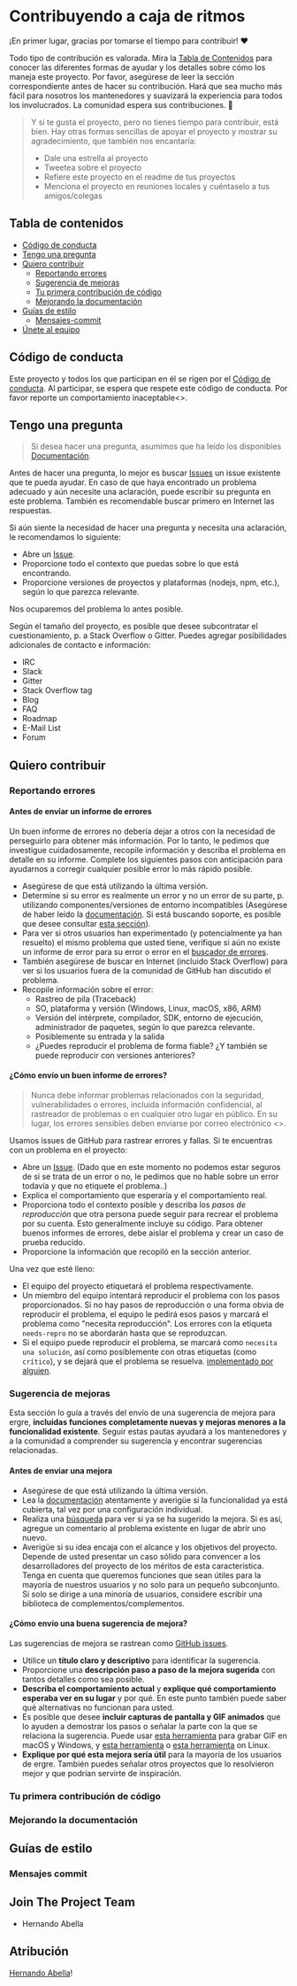 # Contribuyendo a caja de ritmos

¡En primer lugar, gracias por tomarse el tiempo para contribuir! ❤️

Todo tipo de contribución es valorada. Mira la [Tabla de Contenidos](#tabla-de-contenidos) para conocer las diferentes formas de ayudar y los detalles sobre cómo los maneja este proyecto. Por favor, asegúrese de leer la sección correspondiente antes de hacer su contribución. Hará que sea mucho más fácil para nosotros los mantenedores y suavizará la experiencia para todos los involucrados. La comunidad espera sus contribuciones. 🎉

> Y si te gusta el proyecto, pero no tienes tiempo para contribuir, está bien. Hay otras formas sencillas de apoyar el proyecto y mostrar su agradecimiento, que también nos encantaría:
> - Dale una estrella al proyecto
> - Tweetea sobre el proyecto
> - Refiere este proyecto en el readme de tus proyectos
> - Menciona el proyecto en reuniones locales y cuéntaselo a tus amigos/colegas

## Tabla de contenidos

- [Código de conducta](#código-de-conducta)
- [Tengo una pregunta](#tengo-una-pregunta)
- [Quiero contribuir](#quiero-contribuir)
  - [Reportando errores](#reportando-errores)
  - [Sugerencia de mejoras](#sugerencia-de-mejoras)
  - [Tu primera contribución de código](#tu-primera-contribución-de-codigo)
  - [Mejorando la documentación](#mejorando-la-documentación)
- [Guías de estilo](#guías-de-estilo)
  - [Mensajes-commit](#mensajes-commit)
- [Únete al equipo](#únete-al-equipo)

## Código de conducta

Este proyecto y todos los que participan en él se rigen por el
[Código de conducta](caja-de-ritmos/master/CODE_OF_CONDUCT.md).
Al participar, se espera que respete este código de conducta. Por favor reporte un comportamiento inaceptable<>.

## Tengo una pregunta

> Si desea hacer una pregunta, asumimos que ha leído los disponibles [Documentación]().

Antes de hacer una pregunta, lo mejor es buscar [Issues](caja-de-ritmos/issues) un issue existente que te pueda ayudar. En caso de que haya encontrado un problema adecuado y aún necesite una aclaración, puede escribir su pregunta en este problema. También es recomendable buscar primero en Internet las respuestas.

Si aún siente la necesidad de hacer una pregunta y necesita una aclaración, le recomendamos lo siguiente:

- Abre un [Issue](caja-de-ritmos/issues/new).
- Proporcione todo el contexto que puedas sobre lo que está encontrando.
- Proporcione versiones de proyectos y plataformas (nodejs, npm, etc.), según lo que parezca relevante.

Nos ocuparemos del problema lo antes posible.

Según el tamaño del proyecto, es posible que desee subcontratar el cuestionamiento, p. a Stack Overflow o Gitter. Puedes agregar posibilidades adicionales de contacto e información:

- IRC
- Slack
- Gitter
- Stack Overflow tag
- Blog
- FAQ
- Roadmap
- E-Mail List
- Forum

## Quiero contribuir

### Reportando errores

#### Antes de enviar un informe de errores

Un buen informe de errores no debería dejar a otros con la necesidad de perseguirlo para obtener más información. Por lo tanto, le pedimos que investigue cuidadosamente, recopile información y describa el problema en detalle en su informe. Complete los siguientes pasos con anticipación para ayudarnos a corregir cualquier posible error lo más rápido posible.

- Asegúrese de que está utilizando la última versión.
- Determine si su error es realmente un error y no un error de su parte, p. utilizando componentes/versiones de entorno incompatibles (Asegúrese de haber leído la [documentación](). Si está buscando soporte, es posible que desee consultar [esta sección](#tengo-una-pregunta)).
- Para ver si otros usuarios han experimentado (y potencialmente ya han resuelto) el mismo problema que usted tiene, verifique si aún no existe un informe de error para su error o error en el [buscador de errores](cajaderitmosissues?q=label%3Abug).
- También asegúrese de buscar en Internet (incluido Stack Overflow) para ver si los usuarios fuera de la comunidad de GitHub han discutido el problema.
- Recopile información sobre el error:
  - Rastreo de pila (Traceback)
  - SO, plataforma y versión (Windows, Linux, macOS, x86, ARM)
  - Versión del intérprete, compilador, SDK, entorno de ejecución, administrador de paquetes, según lo que parezca relevante.
  - Posiblemente su entrada y la salida
  - ¿Puedes reproducir el problema de forma fiable? ¿Y también se puede reproducir con versiones anteriores?

#### ¿Cómo envío un buen informe de errores?

> Nunca debe informar problemas relacionados con la seguridad, vulnerabilidades o errores, incluida información confidencial, al rastreador de problemas o en cualquier otro lugar en público. En su lugar, los errores sensibles deben enviarse por correo electrónico <>.

Usamos issues de GitHub para rastrear errores y fallas. Si te encuentras con un problema en el proyecto:

- Abre un [Issue](caja-de-ritmos/issues/new). (Dado que en este momento no podemos estar seguros de si se trata de un error o no, le pedimos que no hable sobre un error todavía y que no etiquete el problema..)
- Explica el comportamiento que esperaría y el comportamiento real.
- Proporciona todo el contexto posible y describa los *pasos de reproducción* que otra persona puede seguir para recrear el problema por su cuenta. Esto generalmente incluye su código. Para obtener buenos informes de errores, debe aislar el problema y crear un caso de prueba reducido.
- Proporcione la información que recopiló en la sección anterior.

Una vez que esté lleno:

- El equipo del proyecto etiquetará el problema respectivamente.
- Un miembro del equipo intentará reproducir el problema con los pasos proporcionados. Si no hay pasos de reproducción o una forma obvia de reproducir el problema, el equipo le pedirá esos pasos y marcará el problema como "necesita reproducción". Los errores con la etiqueta `needs-repro` no se abordarán hasta que se reproduzcan.
- Si el equipo puede reproducir el problema, se marcará como `necesita una solución`, así como posiblemente con otras etiquetas (como `crítico`), y se dejará que el problema se resuelva. [implementado por alguien](#tu-primera-contribución-de-código).

### Sugerencia de mejoras

Esta sección lo guía a través del envío de una sugerencia de mejora para ergre, **incluidas funciones completamente nuevas y mejoras menores a la funcionalidad existente**. Seguir estas pautas ayudará a los mantenedores y a la comunidad a comprender su sugerencia y encontrar sugerencias relacionadas.

#### Antes de enviar una mejora

- Asegúrese de que está utilizando la última versión.
- Lea la [documentación]() atentamente y averigüe si la funcionalidad ya está cubierta, tal vez por una configuración individual.
- Realiza una [búsqueda](ergre/issues) para ver si ya se ha sugerido la mejora. Si es así, agregue un comentario al problema existente en lugar de abrir uno nuevo.
- Averigüe si su idea encaja con el alcance y los objetivos del proyecto. Depende de usted presentar un caso sólido para convencer a los desarrolladores del proyecto de los méritos de esta característica. Tenga en cuenta que queremos funciones que sean útiles para la mayoría de nuestros usuarios y no solo para un pequeño subconjunto. Si solo se dirige a una minoría de usuarios, considere escribir una biblioteca de complementos/complementos.

#### ¿Cómo envío una buena sugerencia de mejora?

Las sugerencias de mejora se rastrean como [GitHub issues](ergre/issues).

- Utilice un **título claro y descriptivo** para identificar la sugerencia.
- Proporcione una **descripción paso a paso de la mejora sugerida** con tantos detalles como sea posible.
- **Describa el comportamiento actual** y **explique qué comportamiento esperaba ver en su lugar** y por qué. En este punto también puede saber qué alternativas no funcionan para usted.
- Es posible que desee **incluir capturas de pantalla y GIF animados** que lo ayuden a demostrar los pasos o señalar la parte con la que se relaciona la sugerencia. Puede usar [esta herramienta](https://www.cockos.com/licecap/) para grabar GIF en macOS y Windows, y [esta herramienta](https://github.com/colinkeenan/silentcast) o [esta herramienta](https://github.com/GNOME/byzanz) on Linux.
- **Explique por qué esta mejora sería útil** para la mayoría de los usuarios de ergre. También puedes señalar otros proyectos que lo resolvieron mejor y que podrían servirte de inspiración.

### Tu primera contribución de código
<!-- TODO
incluye la configuración del entorno, IDE y las típicas instrucciones para empezar
-->

### Mejorando la documentación
<!-- 
Actualizando, mejorando y corrigiendo la documentación
-->

## Guías de estilo
### Mensajes commit
<!-- 
Actualizando, mejorando y corrigiendo la documentación
-->

## Join The Project Team
- Hernando Abella

## Atribución
[Hernando Abella](https://github.com/hernandoabella/caja-de-ritmos)!
